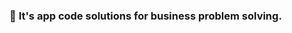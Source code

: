 ### 💬 **It's app code solutions for business problem solving.**
<!--
In repository "prilavok" - Food tech solutions.
In repository "kiteka-dev" - Project for inspired people and progress solutions.
-->

<!--
**amvardo/amvardo** is a ✨ _special_ ✨ repository because its `README.md` (this file) appears on your GitHub profile.

Here are some ideas to get you started:

- 🔭 I’m currently working on ...
- 🌱 I’m currently learning ...
- 👯 I’m looking to collaborate on ...
- 🤔 I’m looking for help with ...
- 💬 Ask me about ...
- 📫 How to reach me: ...
- 😄 Pronouns: ...
- ⚡ Fun fact: ...
-->
